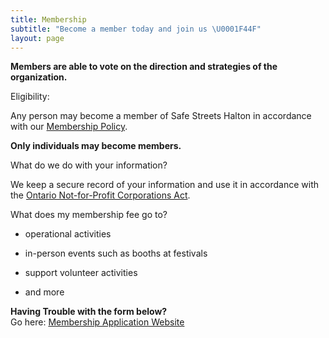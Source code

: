 ```yaml
---
title: Membership
subtitle: "Become a member today and join us \U0001F44F"
layout: page
---
```


**Members are able to vote on the direction and strategies of the organization.**

Eligibility:

Any person may become a member of Safe Streets Halton in accordance with our [Membership Policy](https://drive.google.com/file/d/1agoIpXXdWxVJmV4ITwOxEztfa27s1lcQ/view?usp=drive_link).

**Only individuals may become members.**

What do we do with your information?

We keep a secure record of your information and use it in accordance with the [Ontario Not-for-Profit Corporations Act](https://www.ontario.ca/laws/statute/10n15#BK52).

What does my membership fee go to?

* operational activities

* in-person events such as booths at festivals

* support volunteer activities

* and more

**Having Trouble with the form below?** \
Go here: [Membership Application Website](https://www.zeffy.com/en-CA/ticketing/e67cee29-2523-47bc-a7b5-9f31e9f4dcbc)